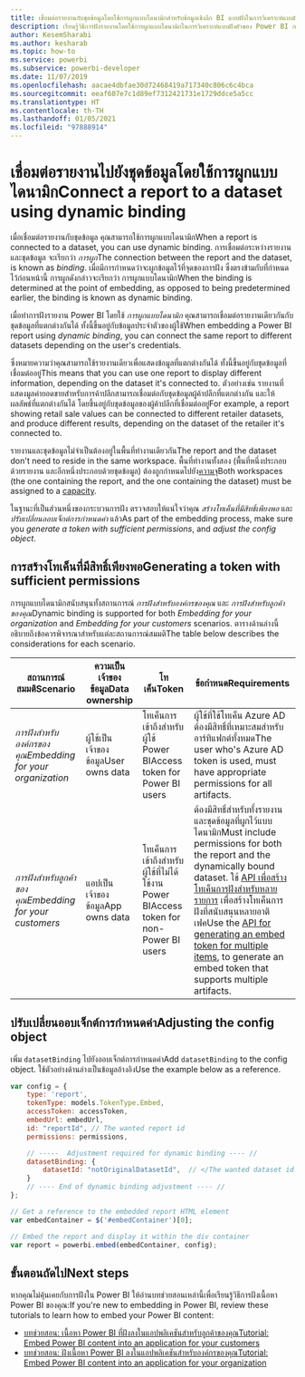 ```yaml
---
title: เชื่อมต่อรายงานกับชุดข้อมูลโดยใช้การผูกแบบไดนามิกสำหรับข้อมูลเชิงลึก BI แบบฝังในการวิเคราะห์แบบฝังของ Power BI
description: เรียนรู้วิธีการฝังรายงานโดยใช้การผูกแบบไดนามิกในการวิเคราะห์แบบฝังตัวของ Power BI การสร้างข้อมูลเชิงลึก BI แบบฝังที่ดีขึ้นสำหรับลูกค้าของคุณ
author: KesemSharabi
ms.author: kesharab
ms.topic: how-to
ms.service: powerbi
ms.subservice: powerbi-developer
ms.date: 11/07/2019
ms.openlocfilehash: aacae4dbfae30d72468419a717340c806c6c4bca
ms.sourcegitcommit: eeaf607e7c1d89ef7312421731e1729ddce5a5cc
ms.translationtype: HT
ms.contentlocale: th-TH
ms.lasthandoff: 01/05/2021
ms.locfileid: "97888914"
---
```

# <a name="connect-a-report-to-a-dataset-using-dynamic-binding"></a><span data-ttu-id="c6578-103">เชื่อมต่อรายงานไปยังชุดข้อมูลโดยใช้การผูกแบบไดนามิก</span><span class="sxs-lookup"><span data-stu-id="c6578-103">Connect a report to a dataset using dynamic binding</span></span> 

<span data-ttu-id="c6578-104">เมื่อเชื่อมต่อรายงานกับชุดข้อมูล คุณสามารถใช้การผูกแบบไดนามิก</span><span class="sxs-lookup"><span data-stu-id="c6578-104">When a report is connected to a dataset, you can use dynamic binding.</span></span> <span data-ttu-id="c6578-105">การเชื่อมต่อระหว่างรายงานและชุดข้อมูล จะเรียกว่า *การผูก*</span><span class="sxs-lookup"><span data-stu-id="c6578-105">The connection between the report and the dataset, is known as *binding*.</span></span> <span data-ttu-id="c6578-106">เมื่อมีการกำหนดว่าจะผูกข้อมูลไว้ที่จุดของการฝัง ซึ่งตรงข้ามกับที่กำหนดไว้ก่อนหน้านี้ การผูกดังกล่าวจะเรียกว่า การผูกแบบไดนามิก</span><span class="sxs-lookup"><span data-stu-id="c6578-106">When the binding is determined at the point of embedding, as opposed to being predetermined earlier, the binding is known as dynamic binding.</span></span>

<span data-ttu-id="c6578-107">เมื่อทำการฝังรายงาน Power BI โดยใช้ *การผูกแบบไดนามิก* คุณสามารถเชื่อมต่อรายงานเดียวกันกับชุดข้อมูลที่แตกต่างกันได้ ทั้งนี้ขึ้นอยู่กับข้อมูลประจำตัวของผู้ใช้</span><span class="sxs-lookup"><span data-stu-id="c6578-107">When embedding a Power BI report using *dynamic binding*, you can connect the same report to different datasets depending on the user's credentials.</span></span>

<span data-ttu-id="c6578-108">ซึ่งหมายความว่าคุณสามารถใช้รายงานเดียวเพื่อแสดงข้อมูลที่แตกต่างกันได้ ทั้งนี้ขึ้นอยู่กับชุดข้อมูลที่เชื่อมต่ออยู่</span><span class="sxs-lookup"><span data-stu-id="c6578-108">This means that you can use one report to display different information, depending on the dataset it's connected to.</span></span> <span data-ttu-id="c6578-109">ตัวอย่างเช่น รายงานที่แสดงมูลค่ายอดขายสำหรับการค้าปลีกสามารถเชื่อมต่อกับชุดข้อมูลผู้ค้าปลีกที่แตกต่างกัน และให้ผลลัพธ์ที่แตกต่างกันได้ โดยขึ้นอยู่กับชุดข้อมูลของผู้ค้าปลีกที่เชื่อมต่ออยู่</span><span class="sxs-lookup"><span data-stu-id="c6578-109">For example, a report showing retail sale values can be connected to different retailer datasets, and produce different results, depending on the dataset of the retailer it's connected to.</span></span>

<span data-ttu-id="c6578-110">รายงานและชุดข้อมูลไม่จำเป็นต้องอยู่ในพื้นที่ทำงานเดียวกัน</span><span class="sxs-lookup"><span data-stu-id="c6578-110">The report and the dataset don't need to reside in the same workspace.</span></span> <span data-ttu-id="c6578-111">พื้นที่ทำงานทั้งสอง (พื้นที่หนึ่งประกอบด้วยรายงาน และอีกหนึ่งประกอบด้วยชุดข้อมูล) ต้องถูกกำหนดไปยัง[ความจุ](azure-pbie-create-capacity.md)</span><span class="sxs-lookup"><span data-stu-id="c6578-111">Both workspaces (the one containing the report, and the one containing the dataset) must be assigned to a [capacity](azure-pbie-create-capacity.md).</span></span>

<span data-ttu-id="c6578-112">ในฐานะที่เป็นส่วนหนึ่งของกระบวนการฝัง ตรวจสอบให้แน่ใจว่าคุณ *สร้างโทเค็นที่มีสิทธิ์เพียงพอ* และ *ปรับเปลี่ยนออบเจ็กต์การกำหนดค่า* แล้ว</span><span class="sxs-lookup"><span data-stu-id="c6578-112">As part of the embedding process, make sure you *generate a token with sufficient permissions*, and *adjust the config object*.</span></span>

## <a name="generating-a-token-with-sufficient-permissions"></a><span data-ttu-id="c6578-113">การสร้างโทเค็นที่มีสิทธิ์เพียงพอ</span><span class="sxs-lookup"><span data-stu-id="c6578-113">Generating a token with sufficient permissions</span></span>

<span data-ttu-id="c6578-114">การผูกแบบไดนามิกสนับสนุนทั้งสถานการณ์ *การฝังสำหรับองค์กรของคุณ* และ *การฝังสำหรับลูกค้าของคุณ*</span><span class="sxs-lookup"><span data-stu-id="c6578-114">Dynamic binding is supported for both *Embedding for your organization* and *Embedding for your customers* scenarios.</span></span> <span data-ttu-id="c6578-115">ตารางด้านล่างนี้อธิบายถึงข้อควรพิจารณาสำหรับแต่ละสถานการณ์สมมติ</span><span class="sxs-lookup"><span data-stu-id="c6578-115">The table below describes the considerations for each scenario.</span></span>

|<span data-ttu-id="c6578-116">สถานการณ์สมมติ</span><span class="sxs-lookup"><span data-stu-id="c6578-116">Scenario</span></span>  |<span data-ttu-id="c6578-117">ความเป็นเจ้าของข้อมูล</span><span class="sxs-lookup"><span data-stu-id="c6578-117">Data ownership</span></span>  |<span data-ttu-id="c6578-118">โทเค็น</span><span class="sxs-lookup"><span data-stu-id="c6578-118">Token</span></span>  |<span data-ttu-id="c6578-119">ข้อกำหนด</span><span class="sxs-lookup"><span data-stu-id="c6578-119">Requirements</span></span>  |
|---------|---------|---------|---------|
|<span data-ttu-id="c6578-120">*การฝังสำหรับองค์กรของคุณ*</span><span class="sxs-lookup"><span data-stu-id="c6578-120">*Embedding for your organization*</span></span>    |<span data-ttu-id="c6578-121">ผู้ใช้เป็นเจ้าของข้อมูล</span><span class="sxs-lookup"><span data-stu-id="c6578-121">User owns data</span></span>         |<span data-ttu-id="c6578-122">โทเค็นการเข้าถึงสำหรับผู้ใช้ Power BI</span><span class="sxs-lookup"><span data-stu-id="c6578-122">Access token for Power BI users</span></span>         |<span data-ttu-id="c6578-123">ผู้ใช้ที่ใช้โทเค็น Azure AD ต้องมีสิทธิ์ที่เหมาะสมสำหรับอาร์ทิแฟกต์ทั้งหมด</span><span class="sxs-lookup"><span data-stu-id="c6578-123">The user who's Azure AD token is used, must have appropriate permissions for all artifacts.</span></span>         |
|<span data-ttu-id="c6578-124">*การฝังสำหรับลูกค้าของคุณ*</span><span class="sxs-lookup"><span data-stu-id="c6578-124">*Embedding for your customers*</span></span>     |<span data-ttu-id="c6578-125">แอปเป็นเจ้าของข้อมูล</span><span class="sxs-lookup"><span data-stu-id="c6578-125">App owns data</span></span>         |<span data-ttu-id="c6578-126">โทเค็นการเข้าถึงสำหรับผู้ใช้ที่ไม่ได้ใช้งาน Power BI</span><span class="sxs-lookup"><span data-stu-id="c6578-126">Access token for non-Power BI users</span></span>         |<span data-ttu-id="c6578-127">ต้องมีสิทธิ์สำหรับทั้งรายงานและชุดข้อมูลที่ผูกไว้แบบไดนามิก</span><span class="sxs-lookup"><span data-stu-id="c6578-127">Must include permissions for both the report and the dynamically bound dataset.</span></span> <span data-ttu-id="c6578-128">ใช้ [API เพื่อสร้างโทเค็นการฝังสำหรับหลายรายการ](/rest/api/power-bi/embedtoken/generatetoken) เพื่อสร้างโทเค็นการฝังที่สนับสนุนหลายอาติเฟค</span><span class="sxs-lookup"><span data-stu-id="c6578-128">Use the [API for generating an embed token for multiple items](/rest/api/power-bi/embedtoken/generatetoken), to generate an embed token that supports multiple artifacts.</span></span>         |

## <a name="adjusting-the-config-object"></a><span data-ttu-id="c6578-129">ปรับเปลี่ยนออบเจ็กต์การกำหนดค่า</span><span class="sxs-lookup"><span data-stu-id="c6578-129">Adjusting the config object</span></span>
<span data-ttu-id="c6578-130">เพิ่ม `datasetBinding` ไปยังออบเจ็กต์การกำหนดค่า</span><span class="sxs-lookup"><span data-stu-id="c6578-130">Add `datasetBinding` to the config object.</span></span> <span data-ttu-id="c6578-131">ใช้ตัวอย่างด้านล่างเป็นข้อมูลอ้างอิง</span><span class="sxs-lookup"><span data-stu-id="c6578-131">Use the example below as a reference.</span></span>

```javascript
var config = {
    type: 'report',
    tokenType: models.TokenType.Embed,
    accessToken: accessToken,
    embedUrl: embedUrl,
    id: "reportId", // The wanted report id
    permissions: permissions,

    // -----  Adjustment required for dynamic binding ---- //
    datasetBinding: {
        datasetId: "notOriginalDatasetId",  // </The wanted dataset id
    }
    // ---- End of dynamic binding adjustment ---- //
};

// Get a reference to the embedded report HTML element
var embedContainer = $('#embedContainer')[0];

// Embed the report and display it within the div container
var report = powerbi.embed(embedContainer, config);
```

## <a name="next-steps"></a><span data-ttu-id="c6578-132">ขั้นตอนถัดไป</span><span class="sxs-lookup"><span data-stu-id="c6578-132">Next steps</span></span>

<span data-ttu-id="c6578-133">หากคุณไม่คุ้นเคยกับการฝังใน Power BI ให้อ่านบทช่วยสอนเหล่านี้เพื่อเรียนรู้วิธีการฝังเนื้อหา Power BI ของคุณ:</span><span class="sxs-lookup"><span data-stu-id="c6578-133">If you're new to embedding in Power BI, review these tutorials to learn how to embed your Power BI content:</span></span>
* [<span data-ttu-id="c6578-134">บทช่วยสอน: เนื้อหา Power BI ที่ฝังลงในแอปพลิเคชันสำหรับลูกค้าของคุณ</span><span class="sxs-lookup"><span data-stu-id="c6578-134">Tutorial: Embed Power BI content into an application for your customers</span></span>](embed-sample-for-customers.md)
* [<span data-ttu-id="c6578-135">บทช่วยสอน: ฝังเนื้อหา Power BI ลงในแอปพลิเคชันสำหรับองค์กรของคุณ</span><span class="sxs-lookup"><span data-stu-id="c6578-135">Tutorial: Embed Power BI content into an application for your organization</span></span>](embed-sample-for-your-organization.md)